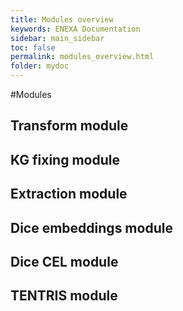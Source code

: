 ```yaml
---
title: Modules overview
keywords: ENEXA Documentation
sidebar: main_sidebar
toc: false
permalink: modules_overview.html
folder: mydoc
---
```

#Modules

## Transform module

## KG fixing module

## Extraction module

## Dice embeddings module

## Dice CEL module

## TENTRIS module
